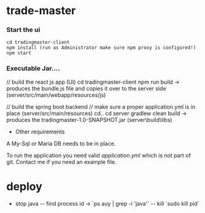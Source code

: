 # trade-master



### Start the ui


```
cd tradingmaster-client
npm install (run as Administrator make sure npm proxy is configured!)
npm start
```

### Executable Jar....

// build the react js app (UI)
cd tradingmaster-client
npm run build -> produces the bundle.js file and copies it over to the server side (server/src/main/webapp/resources/js)

// build the spring boot backend
// make sure a proper application.yml is in place (server/src/main/resources)
cd..
cd server
gradlew clean build -> produces the tradingmaster-1.0-SNAPSHOT.jar  (server\build\libs)


* Other requirements

A My-Sql or Maria DB needs to be in place.

To run the application you need valid *application.yml* which is not part of git.
Contact me if you need an example file.

# deploy

- stop java
-- find process id -> ´ps auy | grep -i 'java'´
-- kill ´sudo kill pid´












